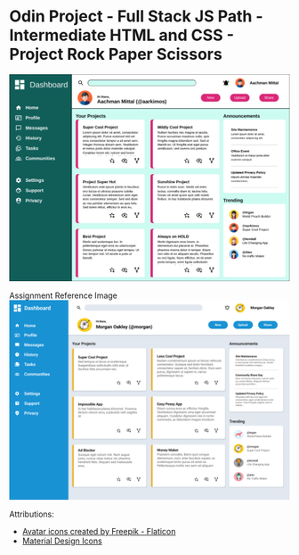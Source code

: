 # Odin Project - Full Stack JS Path - Intermediate HTML and CSS - Project Rock Paper Scissors

![image](./final.png)

Assignment Reference Image
![image](./dashboard-project.png)

Attributions:

- [Avatar icons created by Freepik - Flaticon](https://www.flaticon.com/free-icons/avatarAvatar)
- [Material Design Icons](https://pictogrammers.com/library/mdi/)
